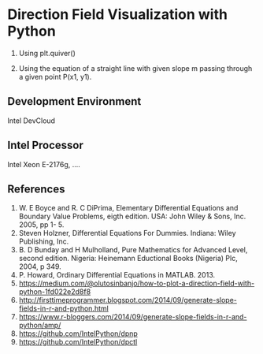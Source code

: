 # Direction Field Visualization with Python

1. Using plt.quiver()

2. Using the equation of a straight line with given slope m passing through a given point P(x1, y1).

## Development Environment

Intel DevCloud

## Intel Processor

Intel Xeon E-2176g, ....

## References

1. W. E Boyce and R. C DiPrima, Elementary Differential Equations and Boundary Value Problems, eigth edition. USA: John Wiley & Sons, Inc. 2005, pp 1- 5.
2. Steven Holzner, Differential Equations For Dummies. Indiana: Wiley Publishing, Inc.
3. B. D Bunday and H Mulholland, Pure Mathematics for Advanced Level, second edition. Nigeria: Heinemann Eductional Books (Nigeria) Plc, 2004, p 349.
4. P. Howard, Ordinary Differential Equations in MATLAB. 2013.
5. https://medium.com/@olutosinbanjo/how-to-plot-a-direction-field-with-python-1fd022e2d8f8
6. http://firsttimeprogrammer.blogspot.com/2014/09/generate-slope-fields-in-r-and-python.html
7. https://www.r-bloggers.com/2014/09/generate-slope-fields-in-r-and-python/amp/
8. https://github.com/IntelPython/dpnp
9. https://github.com/IntelPython/dpctl
